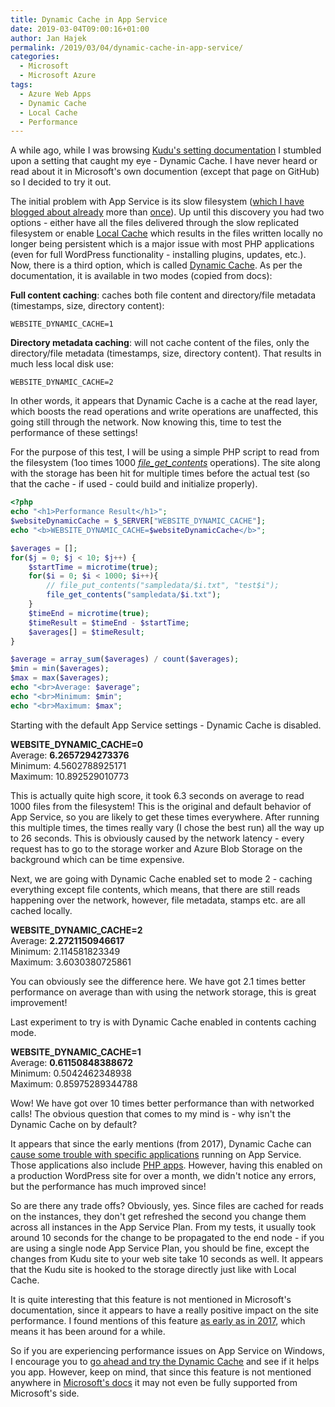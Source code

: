 ```yaml
---
title: Dynamic Cache in App Service
date: 2019-03-04T09:00:16+01:00
author: Jan Hajek
permalink: /2019/03/04/dynamic-cache-in-app-service/
categories:
  - Microsoft
  - Microsoft Azure
tags:
  - Azure Web Apps
  - Dynamic Cache
  - Local Cache
  - Performance
---
```


<p>A while ago, while I was browsing <a href="https://github.com/projectkudu/kudu/wiki/Configurable-settings">Kudu's setting documentation</a> I stumbled upon a setting that caught my eye - Dynamic Cache. I have never heard or read about it in Microsoft's own documention (except that page on GitHub) so I decided to try it out.</p>

<!--more-->

<p>The initial problem with App Service is its slow filesystem (<a href="https://hajekj.net/2016/11/14/speed-up-your-application-in-azure-app-service/">which I have blogged about already</a> more than <a href="https://hajekj.net/2017/06/15/local-cache-with-app-service-on-linux/">once</a>). Up until this discovery you had two options - either have all the files delivered through the slow replicated filesystem or enable <a href="https://docs.microsoft.com/en-us/azure/app-service/overview-local-cache">Local Cache</a> which results in the files written locally no longer being persistent which is a major issue with most PHP applications (even for full WordPress functionality - installing plugins, updates, etc.). Now, there is a third option, which is called <a href="https://github.com/projectkudu/kudu/wiki/Configurable-settings#turning-on-the-dynamic-cache-feature">Dynamic Cache</a>. As per the documentation, it is available in two modes (copied from docs):</p>

<p><strong>Full content caching</strong>: caches both file content and directory/file metadata (timestamps, size, directory content):</p>
<pre class="wp-block-code"><code>WEBSITE_DYNAMIC_CACHE=1</code></pre>
<p><strong>Directory metadata caching</strong>: will not cache content of the files, only the directory/file metadata (timestamps, size, directory content). That results in much less local disk use:</p>
<pre class="wp-block-code"><code>WEBSITE_DYNAMIC_CACHE=2</code></pre>
<p>In other words, it appears that Dynamic Cache is a cache at the read layer, which boosts the read operations and write operations are unaffected, this going still through the network. Now knowing this, time to test the performance of these settings!</p>

<p>For the purpose of this test, I will be using a simple PHP script to read from the filesystem (1oo times 1000 <em><a href="http://php.net/manual/en/function.file-get-contents.php">file_get_contents</a></em> operations). The site along with the storage has been hit for multiple times before the actual test (so that the cache - if used - could build and initialize properly).</p>

```php
<?php
echo "<h1>Performance Result</h1>";
$websiteDynamicCache = $_SERVER["WEBSITE_DYNAMIC_CACHE"];
echo "<b>WEBSITE_DYNAMIC_CACHE=$websiteDynamicCache</b>";

$averages = [];
for($j = 0; $j < 10; $j++) {
    $startTime = microtime(true);
    for($i = 0; $i < 1000; $i++){
        // file_put_contents("sampledata/$i.txt", "test$i");
        file_get_contents("sampledata/$i.txt");
    }
    $timeEnd = microtime(true);
    $timeResult = $timeEnd - $startTime;
    $averages[] = $timeResult;
}

$average = array_sum($averages) / count($averages);
$min = min($averages);
$max = max($averages);
echo "<br>Average: $average";
echo "<br>Minimum: $min";
echo "<br>Maximum: $max";
```

<p>Starting with the default App Service settings - Dynamic Cache is disabled.</p>

<p><strong>WEBSITE_DYNAMIC_CACHE=0</strong><br>Average: <strong>6.2657294273376</strong><br>Minimum: 4.5602788925171<br>Maximum: 10.892529010773 </p>

<p>This is actually quite high score, it took 6.3 seconds on average to read 1000 files from the filesystem! This is the original and default behavior of App Service, so you are likely to get these times everywhere. After running this multiple times, the times really vary (I chose the best run) all the way up to 26 seconds. This is obviously caused by the network latency - every request has to go to the storage worker and Azure Blob Storage on the background which can be time expensive.</p>

<p>Next, we are going with Dynamic Cache enabled set to mode 2 - caching everything except file contents, which means, that there are still reads happening over the network, however, file metadata, stamps etc. are all cached locally.</p>

<p><strong>WEBSITE_DYNAMIC_CACHE=2</strong><br>Average: <strong>2.2721150946617</strong><br>Minimum: 2.114581823349<br>Maximum: 3.6030380725861 </p>

<p>You can obviously see the difference here. We have got 2.1 times better performance on average than with using the network storage, this is great improvement!</p>

<p>Last experiment to try is with Dynamic Cache enabled in contents caching mode.</p>

<p><strong>WEBSITE_DYNAMIC_CACHE=1</strong><br>Average: <strong>0.61150848388672</strong><br>Minimum: 0.5042462348938<br>Maximum: 0.85975289344788 </p>

<p>Wow! We have got over 10 times better performance than with networked calls! The obvious question that comes to my mind is - why isn't the Dynamic Cache on by default?</p>

<p>It appears that since the early mentions (from 2017), Dynamic Cache can <a href="https://blogs.msdn.microsoft.com/waws/2017/08/02/asp-net-and-asp-net-core-application-restarts-on-azure-app-service/">cause some trouble with specific applications</a> running on App Service. Those applications also include <a href="https://www.obungi.com/2017/06/07/cake-php-and-azure-app-service-http-500-errors/">PHP apps</a>. However, having this enabled on a production WordPress site for over a month, we didn't notice any errors, but the performance has much improved since!</p>

<p>So are there any trade offs? Obviously, yes. Since files are cached for reads on the instances, they don't get refreshed the second you change them across all instances in the App Service Plan. From my tests, it usually took around 10 seconds for the change to be propagated to the end node - if you are using a single node App Service Plan, you should be fine, except the changes from Kudu site to your web site take 10 seconds as well. It appears that the Kudu site is hooked to the storage directly just like with Local Cache.</p>

<p>It is quite interesting that this feature is not mentioned in Microsoft's documentation, since it appears to have a really positive impact on the site performance. I found mentions of this feature <a href="https://blogs.msdn.microsoft.com/waws/2017/08/02/asp-net-and-asp-net-core-application-restarts-on-azure-app-service/">as early as in 2017</a>, which means it has been around for a while.</p>

<p>So if you are experiencing performance issues on App Service on Windows, I encourage you to <a href="https://github.com/projectkudu/kudu/wiki/Configurable-settings#turning-on-the-dynamic-cache-feature">go ahead and try the Dynamic Cache</a> and see if it helps you app. However, keep on mind, that since this feature is not mentioned anywhere in <a href="https://docs.microsoft.com/en-us/azure/app-service/">Microsoft's docs</a> it may not even be fully supported from Microsoft's side.</p>
